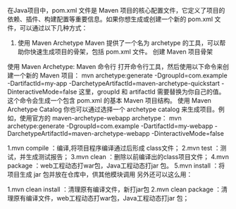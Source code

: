 

在Java项目中，pom.xml 文件是 Maven 项目的核心配置文件，它定义了项目的依赖、插件、构建配置等重要信息。如果你想生成或创建一个新的 pom.xml 文件，可以通过以下几种方式：
1. 使用 Maven Archetype
Maven 提供了一个名为 archetype 的工具，可以帮助你快速生成项目的骨架，包括 pom.xml 文件。
创建 Maven 项目骨架

使用 Maven Archetype: Maven 命令行
打开命令行工具，然后使用以下命令来创建一个新的 Maven 项目：
mvn archetype:generate -DgroupId=com.example -DartifactId=my-app -DarchetypeArtifactId=maven-archetype-quickstart -DinteractiveMode=false
这里，groupId 和 artifactId 需要替换为你自己的值。这个命令会生成一个包含 pom.xml 的基本 Maven 项目结构。
使用 Maven Archetype Catalog
你也可以通过选择一个 archetype catalog 来生成项目。例如，使用官方的 maven-archetype-webapp archetype：
mvn archetype:generate -DgroupId=com.example -DartifactId=my-webapp -DarchetypeArtifactId=maven-archetype-webapp -DinteractiveMode=false

1.mvn compile ：编译,将项目程序编译通过后形成 class文件；
2.mvn test ：测试，并生成测试报告；
3.mvn clean ：删除以前编译出的class项目文件；
4.mvn package ：web工程动态打war包，Java工程动态打jar 包。
5.mvn install ：将项目生成 jar 包并放在仓库中，供其他模块调用
 另外还可以这么用： 

1.mvn clean install ：清理原有编译文件，新打jar包
2.mvn clean package ：清理原有编译文件，web工程动态打war包，Java工程动态打jar 包；

